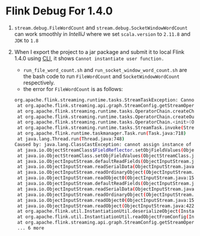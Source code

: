# Flink Debug For 1.4.0

1. `stream.debug.FileWordCount` and `stream.debug.SocketWindowWordCount`
 can work smoothly in _IntelliJ_ where we set `scala.version` to `2.11.8` and `JDK` to `1.8`

2. When I export the project to a jar package and submit it to local Flink 1.4.0 using [CLI][1], it shows
 `Cannot instantiate user function.`
   - `run_file_word_count.sh` and `run_socket_window_word_count.sh` are the bash code to run `FileWordCount`
   and `SocketWindowWordCount` respectively.
   - the error for `FileWordCount` is as follows:
   ```bash
   org.apache.flink.streaming.runtime.tasks.StreamTaskException: Cannot instantiate user function.
   	at org.apache.flink.streaming.api.graph.StreamConfig.getStreamOperator(StreamConfig.java:235)
   	at org.apache.flink.streaming.runtime.tasks.OperatorChain.createChainedOperator(OperatorChain.java:355)
   	at org.apache.flink.streaming.runtime.tasks.OperatorChain.createOutputCollector(OperatorChain.java:282)
   	at org.apache.flink.streaming.runtime.tasks.OperatorChain.<init>(OperatorChain.java:126)
   	at org.apache.flink.streaming.runtime.tasks.StreamTask.invoke(StreamTask.java:231)
   	at org.apache.flink.runtime.taskmanager.Task.run(Task.java:718)
   	at java.lang.Thread.run(Thread.java:748)
   Caused by: java.lang.ClassCastException: cannot assign instance of stream.debug.FileWordCount$$anonfun$main$1 to field org.apache.flink.streaming.api.scala.DataStream$$anon$4.cleanFun$3 of type scala.Function1 in instance of org.apache.flink.streaming.api.scala.DataStream$$anon$4
   	at java.io.ObjectStreamClass$FieldReflector.setObjFieldValues(ObjectStreamClass.java:2133)
   	at java.io.ObjectStreamClass.setObjFieldValues(ObjectStreamClass.java:1305)
   	at java.io.ObjectInputStream.defaultReadFields(ObjectInputStream.java:2251)
   	at java.io.ObjectInputStream.readSerialData(ObjectInputStream.java:2169)
   	at java.io.ObjectInputStream.readOrdinaryObject(ObjectInputStream.java:2027)
   	at java.io.ObjectInputStream.readObject0(ObjectInputStream.java:1535)
   	at java.io.ObjectInputStream.defaultReadFields(ObjectInputStream.java:2245)
   	at java.io.ObjectInputStream.readSerialData(ObjectInputStream.java:2169)
   	at java.io.ObjectInputStream.readOrdinaryObject(ObjectInputStream.java:2027)
   	at java.io.ObjectInputStream.readObject0(ObjectInputStream.java:1535)
   	at java.io.ObjectInputStream.readObject(ObjectInputStream.java:422)
   	at org.apache.flink.util.InstantiationUtil.deserializeObject(InstantiationUtil.java:290)
   	at org.apache.flink.util.InstantiationUtil.readObjectFromConfig(InstantiationUtil.java:248)
   	at org.apache.flink.streaming.api.graph.StreamConfig.getStreamOperator(StreamConfig.java:220)
   	... 6 more
   ```


[1]: https://ci.apache.org/projects/flink/flink-docs-release-1.4/ops/cli.html
